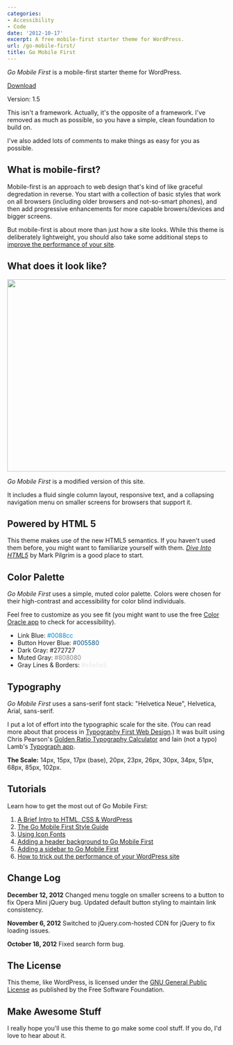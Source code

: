 ```yaml
---
categories:
- Accessibility
- Code
date: '2012-10-17'
excerpt: A free mobile-first starter theme for WordPress.
url: /go-mobile-first/
title: Go Mobile First
---
```


<div class="callout"><p class="tall"><em>Go Mobile First</em> is a mobile-first starter theme for WordPress.</p>

<p class="aligncenter"><a class="btn btn-large" href="http://cferdinandi.github.com/go-mobile-first/"><i class="icon-download"></i> Download</a></p>

<p class="muted text-center no-space-bottom">Version: 1.5</p></div>

This isn't a framework. Actually, it's the opposite of a framework. I've removed as much as possible, so you have a simple, clean foundation to build on.

I've also added lots of comments to make things as easy for you as possible.

<!--more-->

<h2>What is mobile-first?</h2>

Mobile-first is an approach to web design that's kind of like graceful degredation in reverse. You start with a collection of basic styles that work on all browsers (including older browsers and not-so-smart phones), and then add progressive enhancements for more capable browers/devices and bigger screens.

But mobile-first is about more than just how a site looks. While this theme is deliberately lightweight, you should also take some additional steps to <a href="https://gomakethings.com/how-to-trick-out-the-performance-of-your-wordpress-site/">improve the performance of your site</a>.

<h2>What does it look like?</h2>

<img src="https://gomakethings.com/wp-content/uploads/2012/10/go-mobile-first.png" alt="" title="go-mobile-first" width="560" height="443" class="aligncenter size-full wp-image-3219" />

<em>Go Mobile First</em> is a modified version of this site.

It includes a fluid single column layout, responsive text, and a collapsing navigation menu on smaller screens for browsers that support it.

<h2>Powered by HTML 5</h2>

This theme makes use of the new HTML5 semantics. If you haven't used them before, you might want to familiarize yourself with them. <em><a href="http://diveintohtml5.info/semantics.html">Dive Into HTML5</a></em> by Mark Pilgrim is a good place to start.

<h2>Color Palette</h2>

<em>Go Mobile First</em> uses a simple, muted color palette. Colors were chosen for their high-contrast and accessibility for color blind individuals.

Feel free to customize as you see fit (you might want to use the free <a href="http://colororacle.org/">Color Oracle app</a> to check for accessibility).

<ul class="unstyled">
<li>Link Blue: <span style="color: #0088cc;">#0088cc</span></li>
<li>Button Hover Blue: <span style="color: #005580;">#005580</span></li>
<li>Dark Gray: #272727</li>
<li>Muted Gray: <span style="color: #808080;">#808080</span></li>
<li>Gray Lines & Borders: <span style="color: #e5e5e5;">#e5e5e5</span></li>
</ul>

<h2>Typography</h2>

<em>Go Mobile First</em> uses a sans-serif font stack: "Helvetica Neue", Helvetica, Arial, sans-serif.

I put a lot of effort into the typographic scale for the site. (You can read more about that process in <a href="https://gomakethings.com/typography-first-web-design/">Typography First Web Design</a>.) It was built using Chris Pearson's <a href="http://www.pearsonified.com/typography/">Golden Ratio Typography Calculator</a> and Iain (not a typo) Lamb's <a href="http://lamb.cc/typograph/">Typograph app</a>.

<strong>The Scale:</strong> 14px, 15px, 17px (base), 20px, 23px, 26px, 30px, 34px, 51px, 68px, 85px, 102px.

<h2>Tutorials</h2>

Learn how to get the most out of Go Mobile First:

<ol>
<li><a href="https://gomakethings.com/html-css-wordpress/">A Brief Intro to HTML, CSS & WordPress</a></li>
<li><a href="https://gomakethings.com/the-go-mobile-first-style-guide/">The Go Mobile First Style Guide</a></li>
<li><a href="https://gomakethings.com/icon-fonts/">Using Icon Fonts</a></li>
<li><a href="https://gomakethings.com/adding-a-header-background-to-go-mobile-first/">Adding a header background to Go Mobile First</a></li>
<li><a href="https://gomakethings.com/adding-a-sidebar-to-go-mobile-first/">Adding a sidebar to Go Mobile First</a></li>
<li><a href="https://gomakethings.com/how-to-trick-out-the-performance-of-your-wordpress-site/">How to trick out the performance of your WordPress site</a></li>
</ol>

<h2>Change Log</h2>

<strong>December 12, 2012</strong>
Changed menu toggle on smaller screens to a button to fix Opera Mini jQuery bug. Updated default button styling to maintain link consistency.

<strong>November 6, 2012</strong>
Switched to jQuery.com-hosted CDN for jQuery to fix loading issues.

<strong>October 18, 2012</strong>
Fixed search form bug.

<h2>The License</h2>

This theme, like WordPress, is licensed under the <a href="http://www.gnu.org/copyleft/gpl.html">GNU General Public License</a> as published by the Free Software Foundation.

<h2>Make Awesome Stuff</h2>

I really hope you'll use this theme to go make some cool stuff. If you do, I'd love to hear about it.